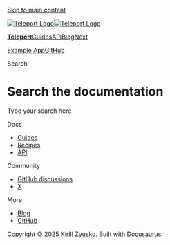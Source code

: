 [Skip to main content](#__docusaurus_skipToContent_fallback)

[![Teleport Logo](/react-native-teleport/pr-preview/pr-33/img/logo.svg)![Teleport Logo](/react-native-teleport/pr-preview/pr-33/img/logo.svg)](/react-native-teleport/pr-preview/pr-33/.md)

[**Teleport**](/react-native-teleport/pr-preview/pr-33/.md)[Guides](/react-native-teleport/pr-preview/pr-33/docs/intro.md)[API](/react-native-teleport/pr-preview/pr-33/docs/category/api-reference.md)[Blog](/react-native-teleport/pr-preview/pr-33/blog)[Next](/react-native-teleport/pr-preview/pr-33/docs/intro.md)

[Example App](https://github.com/kirillzyusko/react-native-teleport/tree/main/example)[GitHub](https://github.com/kirillzyusko/react-native-teleport)

Search

# Search the documentation

Type your search here

[](https://www.algolia.com/)

Docs

* [Guides](/react-native-teleport/pr-preview/pr-33/docs/installation.md)
* [Recipes](/react-native-teleport/pr-preview/pr-33/docs/category/recipes.md)
* [API](/react-native-teleport/pr-preview/pr-33/docs/category/api-reference.md)

Community

* [GitHub discussions](https://github.com/kirillzyusko/react-native-teleport/discussions)
* [X](https://x.com/ziusko)

More

* [Blog](/react-native-teleport/pr-preview/pr-33/blog)
* [GitHub](https://github.com/kirillzyusko/react-native-teleport)

Copyright © 2025 Kirill Zyusko. Built with Docusaurus.
